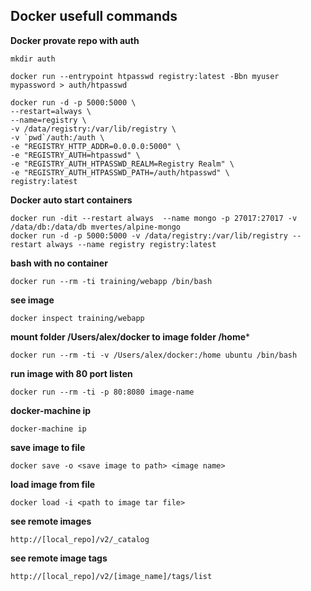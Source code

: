 ## Docker usefull commands

**Docker provate repo with auth**
```
mkdir auth
```

```
docker run --entrypoint htpasswd registry:latest -Bbn myuser mypassword > auth/htpasswd
```

```
docker run -d -p 5000:5000 \
--restart=always \
--name=registry \
-v /data/registry:/var/lib/registry \
-v `pwd`/auth:/auth \
-e "REGISTRY_HTTP_ADDR=0.0.0.0:5000" \
-e "REGISTRY_AUTH=htpasswd" \
-e "REGISTRY_AUTH_HTPASSWD_REALM=Registry Realm" \
-e "REGISTRY_AUTH_HTPASSWD_PATH=/auth/htpasswd" \
registry:latest
```

**Docker auto start containers**
```
docker run -dit --restart always  --name mongo -p 27017:27017 -v /data/db:/data/db mvertes/alpine-mongo
docker run -d -p 5000:5000 -v /data/registry:/var/lib/registry --restart always --name registry registry:latest
```

**bash with no container**
```
docker run --rm -ti training/webapp /bin/bash
```

**see image**
```
docker inspect training/webapp
```

**mount folder /Users/alex/docker to image folder /home***
```
docker run --rm -ti -v /Users/alex/docker:/home ubuntu /bin/bash
```

**run image with 80 port listen**
```
docker run --rm -ti -p 80:8080 image-name
```

**docker-machine ip**
```
docker-machine ip
```

**save image to file**
```
docker save -o <save image to path> <image name>
```
**load image from file**
```
docker load -i <path to image tar file>
```

**see remote images**
```
http://[local_repo]/v2/_catalog
```

**see remote image tags**
```
http://[local_repo]/v2/[image_name]/tags/list
```
